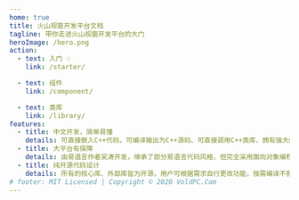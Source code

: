 ```yaml
---
home: true
title: 火山视窗开发平台文档
tagline: 带你走进火山视窗开发平台的大门
heroImage: /hero.png
action:
  - text: 入门 💡
    link: /starter/

  - text: 组件
    link: /component/

  - text: 类库
    link: /library/
features:
  - title: 中文开发，简单易懂
    details: 可直接嵌入C++代码，可编译输出为C++源码、可直接调用C++类库、拥有强大的可视化界面设计布局器。
  - title: 大平台有保障
    details: 由易语言作者吴涛开发，继承了部分易语言代码风格，但完全采用面向对象编程，项目管理强大。
  - title: 纯开源代码设计
    details: 所有的核心库、外部库皆为开源，用户可根据需求自行更改功能，按需编译不报毒，调用C++编译器，称之为语言之上的语言。
# footer: MIT Licensed | Copyright © 2020 VoldPC.Com
---
```

